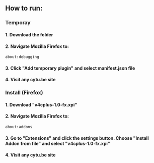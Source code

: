 ## How to run:

### Temporay
#### 1. Download the folder
#### 2. Navigate Mozilla Firefox to: 
```
about:debugging
```
#### 3. Click "Add temporary plugin" and select manifest.json file
#### 4. Visit any cytu.be site
### Install (Firefox)
#### 1. Download "v4cplus-1.0-fx.xpi"
#### 2. Navigate Mozilla Firefox to: 
```
about:addons
```
#### 3. Go to "Extensions" and click the settings button. Choose "Install Addon from file" and select "v4cplus-1.0-fx.xpi"
#### 4. Visit any cytu.be site
